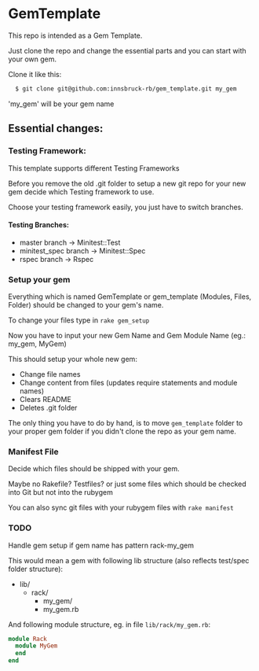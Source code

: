 # GemTemplate

This repo is intended as a Gem Template.

Just clone the repo and change the essential parts and you can start with your own gem.

Clone it like this:

```bash
  $ git clone git@github.com:innsbruck-rb/gem_template.git my_gem
```

'my_gem' will be your gem name

## Essential changes:
### Testing Framework:

This template supports different Testing Frameworks

Before you remove the old .git folder to setup a new git repo for your new gem decide which Testing framework to use.

Choose your testing framework easily, you just have to switch branches.

#### Testing Branches:

- master branch -> Minitest::Test
- minitest_spec branch -> Minitest::Spec
- rspec branch -> Rspec

### Setup your gem

Everything which is named GemTemplate or gem_template (Modules, Files, Folder) should be changed to your gem's name.

To change your files type in ```rake gem_setup```

Now you have to input your new Gem Name and Gem Module Name (eg.: my_gem, MyGem)

This should setup your whole new gem:
  - Change file names
  - Change content from files (updates require statements and module names)
  - Clears README
  - Deletes .git folder

The only thing you have to do by hand, is to move ```gem_template``` folder to your proper gem folder if you didn't clone the repo as your gem name.

### Manifest File

Decide which files should be shipped with your gem.

Maybe no Rakefile? Testfiles? or just some files which should be checked into Git but not into the rubygem

You can also sync git files with your rubygem files with ```rake manifest```

### TODO

Handle gem setup if gem name has pattern rack-my_gem

This would mean a gem with following lib structure (also reflects test/spec folder structure):
  * lib/
    * rack/
      * my_gem/
      * my_gem.rb

And following module structure, eg. in file ```lib/rack/my_gem.rb```:
```ruby
module Rack
  module MyGem
  end
end
```
